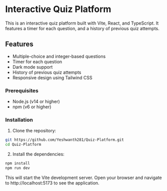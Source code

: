 # Interactive Quiz Platform

This is an interactive quiz platform built with Vite, React, and TypeScript. It features a timer for each question, and a history of previous quiz attempts.

## Features

- Multiple-choice and integer-based questions
- Timer for each question
- Dark mode support
- History of previous quiz attempts
- Responsive design using Tailwind CSS

### Prerequisites

- Node.js (v14 or higher)
- npm (v6 or higher)

### Installation

1. Clone the repository:

```sh
git https://github.com/Yeshwanth281/Quiz-Platform.git
cd Quiz-Platform
```
2. Install the dependencies:

```sh
npm install
npm run dev
```
This will start the Vite development server. Open your browser and navigate to http://localhost:5173 to see the application.
